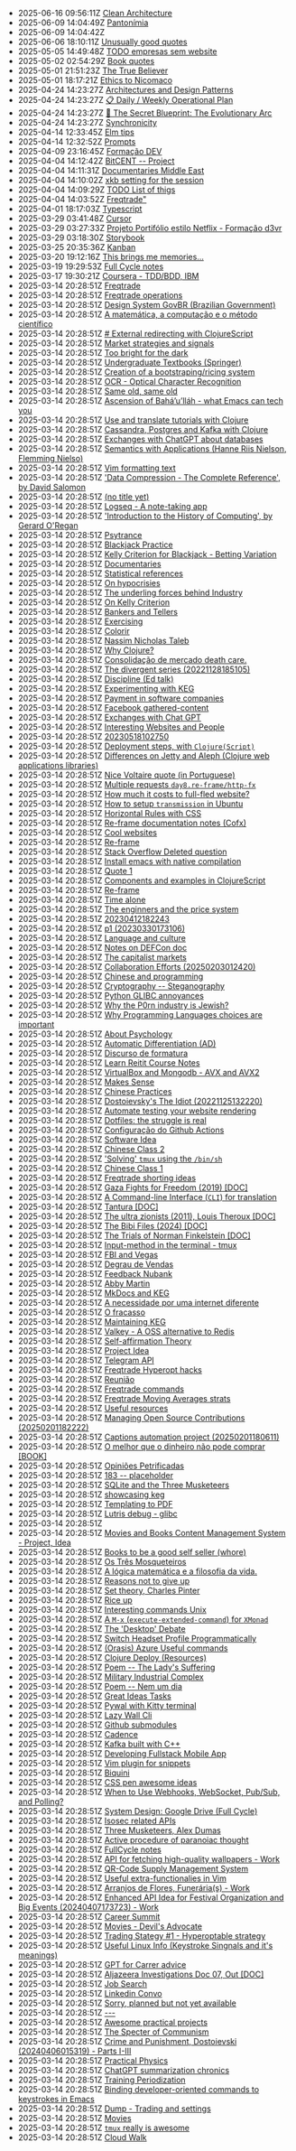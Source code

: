 * 2025-06-16 09:56:11Z [Clean Architecture](../215)
* 2025-06-09 14:04:49Z [Pantonímia](../218)
* 2025-06-09 14:04:42Z [](../219)
* 2025-06-06 18:10:11Z [Unusually good quotes](../88)
* 2025-05-05 14:49:48Z [TODO empresas sem website](../217)
* 2025-05-02 02:54:29Z [Book quotes](../214)
* 2025-05-01 21:51:23Z [The True Believer ](../216)
* 2025-05-01 18:17:21Z [Ethics to Nicomaco](../213)
* 2025-04-24 14:23:27Z [Architectures and Design Patterns](../212)
* 2025-04-24 14:23:27Z [📋 Daily / Weekly Operational Plan](../211)
* 2025-04-24 14:23:27Z [🧬 The Secret Blueprint: The Evolutionary Arc](../210)
* 2025-04-24 14:23:27Z [Synchronicity](../197)
* 2025-04-14 12:33:45Z [Elm tips](../209)
* 2025-04-14 12:32:52Z [Prompts](../208)
* 2025-04-09 23:16:45Z [Formação DEV](../207)
* 2025-04-04 14:12:42Z [BitCENT -- Project](../206)
* 2025-04-04 14:11:31Z [Documentaries Middle East](../98)
* 2025-04-04 14:10:02Z [xkb setting for the session](../97)
* 2025-04-04 14:09:29Z [TODO List of thigs](../96)
* 2025-04-04 14:03:52Z [Freqtrade"](../89)
* 2025-04-01 18:17:03Z [Typescript](../205)
* 2025-03-29 03:41:48Z [Cursor](../204)
* 2025-03-29 03:27:33Z [Projeto Portifólio estilo Netflix - Formação d3vr](../200)
* 2025-03-29 03:18:30Z [Storybook](../203)
* 2025-03-25 20:35:36Z [Kanban](../202)
* 2025-03-20 19:12:16Z [This brings me memories...](../201)
* 2025-03-19 19:29:53Z [Full Cycle notes](../199)
* 2025-03-17 19:30:21Z [Coursera - TDD/BDD, IBM](../198)
* 2025-03-14 20:28:51Z [Freqtrade](../91)
* 2025-03-14 20:28:51Z [Freqtrade operations](../92)
* 2025-03-14 20:28:51Z [Design System GovBR (Brazilian Government)](../93)
* 2025-03-14 20:28:51Z [A matemática, a computação e o método científico](../94)
* 2025-03-14 20:28:51Z [# External redirecting with ClojureScript](../95)
* 2025-03-14 20:28:51Z [Market strategies and signals](../99)
* 2025-03-14 20:28:51Z [Too bright for the dark](../85)
* 2025-03-14 20:28:51Z [Undergraduate Textbooks (Springer)](../68)
* 2025-03-14 20:28:51Z [Creation of a bootstraping/ricing system](../67)
* 2025-03-14 20:28:51Z [OCR - Optical Character Recognition](../66)
* 2025-03-14 20:28:51Z [Same old, same old](../64)
* 2025-03-14 20:28:51Z [Ascension of Bahá’u’lláh - what Emacs can tech you](../63)
* 2025-03-14 20:28:51Z [Use and translate tutorials with Clojure](../62)
* 2025-03-14 20:28:51Z [Cassandra, Postgres and Kafka with Clojure](../61)
* 2025-03-14 20:28:51Z [Exchanges with ChatGPT about databases](../60)
* 2025-03-14 20:28:51Z [Semantics with Applications (Hanne Riis Nielson, Flemming Nielso)](../69)
* 2025-03-14 20:28:51Z [Vim formatting text ](../7)
* 2025-03-14 20:28:51Z ['Data Compression - The Complete Reference', by David Salomon](../70)
* 2025-03-14 20:28:51Z [(no title yet) ](../71)
* 2025-03-14 20:28:51Z [Logseq - A note-taking app](../72)
* 2025-03-14 20:28:51Z ['Introduction to the History of Computing', by Gerard O'Regan](../73)
* 2025-03-14 20:28:51Z [Psytrance ](../74)
* 2025-03-14 20:28:51Z [Blackjack Practice](../75)
* 2025-03-14 20:28:51Z [Kelly Criterion for Blackjack - Betting Variation](../76)
* 2025-03-14 20:28:51Z [Documentaries](../77)
* 2025-03-14 20:28:51Z [Statistical references](../78)
* 2025-03-14 20:28:51Z [On hypocrisies](../79)
* 2025-03-14 20:28:51Z [The underling forces behind Industry](../8)
* 2025-03-14 20:28:51Z [On Kelly Criterion](../80)
* 2025-03-14 20:28:51Z [Bankers and Tellers](../81)
* 2025-03-14 20:28:51Z [Exercising](../82)
* 2025-03-14 20:28:51Z [Colorir](../83)
* 2025-03-14 20:28:51Z [Nassim Nicholas Taleb](../84)
* 2025-03-14 20:28:51Z [Why Clojure?](../86)
* 2025-03-14 20:28:51Z [Consolidação de mercado death care.](../87)
* 2025-03-14 20:28:51Z [The divergent series (20221128185105) ](../9)
* 2025-03-14 20:28:51Z [Discipline (Ed talk)](../90)
* 2025-03-14 20:28:51Z [Experimenting with KEG](../5)
* 2025-03-14 20:28:51Z [Payment in software companies](../48)
* 2025-03-14 20:28:51Z [Facebook gathered-content](../6)
* 2025-03-14 20:28:51Z [Exchanges with Chat GPT](../59)
* 2025-03-14 20:28:51Z [Interesting Websites and People](../58)
* 2025-03-14 20:28:51Z [20230518102750](../57)
* 2025-03-14 20:28:51Z [Deployment steps, with `Clojure(Script)`](../56)
* 2025-03-14 20:28:51Z [Differences on Jetty and Aleph (Clojure web applications libraries)](../55)
* 2025-03-14 20:28:51Z [Nice Voltaire quote (in Portuguese)](../54)
* 2025-03-14 20:28:51Z [Multiple requests `day8.re-frame/http-fx`](../53)
* 2025-03-14 20:28:51Z [How much it costs to full-fled website?](../52)
* 2025-03-14 20:28:51Z [How to setup `transmission` in Ubuntu](../51)
* 2025-03-14 20:28:51Z [Horizontal Rules with CSS](../50)
* 2025-03-14 20:28:51Z [Re-frame documentation notes (Cofx)](../49)
* 2025-03-14 20:28:51Z [Cool websites](../37)
* 2025-03-14 20:28:51Z [Re-frame](../47)
* 2025-03-14 20:28:51Z [Stack Overflow Deleted question](../46)
* 2025-03-14 20:28:51Z [Install emacs with native compilation](../45)
* 2025-03-14 20:28:51Z [Quote 1](../43)
* 2025-03-14 20:28:51Z [Components and examples in ClojureScript](../42)
* 2025-03-14 20:28:51Z [Re-frame](../41)
* 2025-03-14 20:28:51Z [Time alone](../40)
* 2025-03-14 20:28:51Z [The enginners and the price system](../4)
* 2025-03-14 20:28:51Z [20230412182243](../39)
* 2025-03-14 20:28:51Z [p1 (20230330173106)](../38)
* 2025-03-14 20:28:51Z [Language and culture](../21)
* 2025-03-14 20:28:51Z [Notes on DEFCon doc](../35)
* 2025-03-14 20:28:51Z [The capitalist markets](../34)
* 2025-03-14 20:28:51Z [Collaboration Efforts (20250203012420)](../189)
* 2025-03-14 20:28:51Z [Chinese and programming ](../19)
* 2025-03-14 20:28:51Z [Cryptography -- Steganography](../190)
* 2025-03-14 20:28:51Z [Python GLIBC annoyances](../191)
* 2025-03-14 20:28:51Z [Why the P0rn industry is Jewish?](../192)
* 2025-03-14 20:28:51Z [Why Programming Languages choices are important](../193)
* 2025-03-14 20:28:51Z [About Psychology](../195)
* 2025-03-14 20:28:51Z [Automatic Differentiation (AD) ](../196)
* 2025-03-14 20:28:51Z [Discurso de formatura](../33)
* 2025-03-14 20:28:51Z [Learn Reitit Course Notes](../32)
* 2025-03-14 20:28:51Z [VirtualBox and Mongodb - AVX and AVX2](../31)
* 2025-03-14 20:28:51Z [Makes Sense](../2)
* 2025-03-14 20:28:51Z [Chinese Practices ](../20)
* 2025-03-14 20:28:51Z [Dostoievsky's The Idiot (20221125132220)](../3)
* 2025-03-14 20:28:51Z [Automate testing your website rendering](../29)
* 2025-03-14 20:28:51Z [Dotfiles: the struggle is real](../28)
* 2025-03-14 20:28:51Z [Configuração do Github Actions](../27)
* 2025-03-14 20:28:51Z [Software Idea ](../26)
* 2025-03-14 20:28:51Z [Chinese Class 2 ](../25)
* 2025-03-14 20:28:51Z ['Solving' `tmux` using the `/bin/sh`](../24)
* 2025-03-14 20:28:51Z [Chinese Class 1 ](../22)
* 2025-03-14 20:28:51Z [Freqtrade shorting ideas](../158)
* 2025-03-14 20:28:51Z [Gaza Fights for Freedom (2019) [DOC]](../162)
* 2025-03-14 20:28:51Z [A Command-line Interface (`CLI`) for translation](../16)
* 2025-03-14 20:28:51Z [Tantura [DOC]](../160)
* 2025-03-14 20:28:51Z [The ultra zionists (2011), Louis Theroux [DOC]](../161)
* 2025-03-14 20:28:51Z [The Bibi Files (2024) [DOC]](../168)
* 2025-03-14 20:28:51Z [The Trials of Norman Finkelstein [DOC]](../169)
* 2025-03-14 20:28:51Z [Input-method in the terminal - tmux ](../17)
* 2025-03-14 20:28:51Z [FBI and Vegas](../170)
* 2025-03-14 20:28:51Z [Degrau de Vendas](../171)
* 2025-03-14 20:28:51Z [Feedback Nubank](../172)
* 2025-03-14 20:28:51Z [Abby Martin](../173)
* 2025-03-14 20:28:51Z [MkDocs and KEG](../175)
* 2025-03-14 20:28:51Z [A necessidade por uma internet diferente](../176)
* 2025-03-14 20:28:51Z [O fracasso](../177)
* 2025-03-14 20:28:51Z [Maintaining KEG](../178)
* 2025-03-14 20:28:51Z [Valkey - A OSS alternative to Redis](../151)
* 2025-03-14 20:28:51Z [Self-affirmation Theory](../152)
* 2025-03-14 20:28:51Z [Project Idea](../153)
* 2025-03-14 20:28:51Z [Telegram API](../154)
* 2025-03-14 20:28:51Z [Freqtrade Hyperopt hacks](../155)
* 2025-03-14 20:28:51Z [Reunião](../156)
* 2025-03-14 20:28:51Z [Freqtrade commands](../157)
* 2025-03-14 20:28:51Z [Freqtrade Moving Averages strats](../159)
* 2025-03-14 20:28:51Z [Useful resources](../188)
* 2025-03-14 20:28:51Z [Managing Open Source Contributions (20250201182222)](../187)
* 2025-03-14 20:28:51Z [Captions automation project (20250201180611)](../186)
* 2025-03-14 20:28:51Z [O melhor que o dinheiro não pode comprar [BOOK]](../185)
* 2025-03-14 20:28:51Z [Opiniões Petrificadas](../184)
* 2025-03-14 20:28:51Z [183 -- placeholder](../183)
* 2025-03-14 20:28:51Z [SQLite and the Three Musketeers](../182)
* 2025-03-14 20:28:51Z [showcasing keg](../181)
* 2025-03-14 20:28:51Z [Templating to PDF](../180)
* 2025-03-14 20:28:51Z [Lutris debug - glibc ](../18)
* 2025-03-14 20:28:51Z [](../179)
* 2025-03-14 20:28:51Z [Movies and Books Content Management System - Project, Idea](../125)
* 2025-03-14 20:28:51Z [Books to be a good self seller (whore)](../129)
* 2025-03-14 20:28:51Z [Os Três Mosqueteiros ](../150)
* 2025-03-14 20:28:51Z [A lógica matemática e a filosofia da vida.](../137)
* 2025-03-14 20:28:51Z [Reasons not to give up](../124)
* 2025-03-14 20:28:51Z [Set theory, Charles Pinter](../138)
* 2025-03-14 20:28:51Z [Rice up](../139)
* 2025-03-14 20:28:51Z [Interesting commands Unix](../140)
* 2025-03-14 20:28:51Z [A `M-x` (`execute-extended-command`) for `XMonad`](../141)
* 2025-03-14 20:28:51Z [The 'Desktop' Debate](../142)
* 2025-03-14 20:28:51Z [Switch Headset Profile Programmatically ](../143)
* 2025-03-14 20:28:51Z [(Orasis) Azure Useful commands](../144)
* 2025-03-14 20:28:51Z [Clojure Deploy (Resources)](../147)
* 2025-03-14 20:28:51Z [Poem -- The Lady's Suffering](../145)
* 2025-03-14 20:28:51Z [Military Industrial Complex](../146)
* 2025-03-14 20:28:51Z [Poem -- Nem um dia](../148)
* 2025-03-14 20:28:51Z [Great Ideas Tasks](../136)
* 2025-03-14 20:28:51Z [Pywal with Kitty terminal](../135)
* 2025-03-14 20:28:51Z [Lazy Wall Cli](../134)
* 2025-03-14 20:28:51Z [Github submodules](../133)
* 2025-03-14 20:28:51Z [Cadence](../132)
* 2025-03-14 20:28:51Z [Kafka built with C++](../131)
* 2025-03-14 20:28:51Z [Developing Fullstack Mobile App](../130)
* 2025-03-14 20:28:51Z [Vim plugin for snippets ](../13)
* 2025-03-14 20:28:51Z [Biquini](../123)
* 2025-03-14 20:28:51Z [CSS pen awesome ideas](../128)
* 2025-03-14 20:28:51Z [When to Use Webhooks, WebSocket, Pub/Sub, and Polling?](../127)
* 2025-03-14 20:28:51Z [System Design: Google Drive (Full Cycle)](../126)
* 2025-03-14 20:28:51Z [Isosec related APIs](../149)
* 2025-03-14 20:28:51Z [Three Musketeers, Alex Dumas](../116)
* 2025-03-14 20:28:51Z [Active procedure of paranoiac thought](../15)
* 2025-03-14 20:28:51Z [FullCycle notes](../122)
* 2025-03-14 20:28:51Z [API for fetching high-quality wallpapers - Work](../121)
* 2025-03-14 20:28:51Z [QR-Code Supply Management System](../120)
* 2025-03-14 20:28:51Z [Useful extra-functionalies in Vim ](../12)
* 2025-03-14 20:28:51Z [Arranjos de Flores, Funerária(s) - Work](../119)
* 2025-03-14 20:28:51Z [Enhanced API Idea for Festival Organization and Big Events (20240407173723) - Work](../118)
* 2025-03-14 20:28:51Z [Career Summit](../117)
* 2025-03-14 20:28:51Z [Movies - Devil's Advocate](../113)
* 2025-03-14 20:28:51Z [Trading Stategy #1 - Hyperoptable strategy](../100)
* 2025-03-14 20:28:51Z [Useful Linux Info (Keystroke Singnals and it's meanings)](../106)
* 2025-03-14 20:28:51Z [GPT for Carrer advice](../107)
* 2025-03-14 20:28:51Z [Aljazeera Investigations Doc 07, Out [DOC]](../112)
* 2025-03-14 20:28:51Z [Job Search](../111)
* 2025-03-14 20:28:51Z [Linkedin Convo](../110)
* 2025-03-14 20:28:51Z [Sorry, planned but not yet available](../0)
* 2025-03-14 20:28:51Z [---](../1)
* 2025-03-14 20:28:51Z [Awesome practical projects](../108)
* 2025-03-14 20:28:51Z [The Specter of Communism ](../11)
* 2025-03-14 20:28:51Z [Crime and Punishment, Dostoievski (20240406015319) - Parts I-III](../114)
* 2025-03-14 20:28:51Z [Practical Physics](../105)
* 2025-03-14 20:28:51Z [ChatGPT summarization chronics](../104)
* 2025-03-14 20:28:51Z [Training Periodization](../103)
* 2025-03-14 20:28:51Z [Binding developer-oriented commands to keystrokes in Emacs](../102)
* 2025-03-14 20:28:51Z [Dump - Trading and settings](../101)
* 2025-03-14 20:28:51Z [Movies](../115)
* 2025-03-14 20:28:51Z [`tmux` really is awesome](../10)
* 2025-03-14 20:28:51Z [Cloud Walk ](../109)
